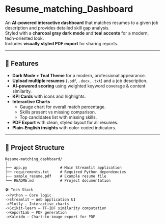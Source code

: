 # Resume_matching_Dashboard

An **AI-powered interactive dashboard** that matches resumes to a given job description and provides detailed skill gap analysis.  
Styled with a **charcoal gray dark mode** and **teal accents** for a modern, tech-oriented look.  
Includes **visually styled PDF export** for sharing reports.

---

## 🚀 Features
- **Dark Mode + Teal Theme** for a modern, professional appearance.
- **Upload multiple resumes** (`.pdf`, `.docx`, `.txt`) and a job description.
- **AI-powered scoring** using weighted keyword coverage & content similarity.
- **KPI Cards** with icons and highlights.
- **Interactive Charts**
  - Gauge chart for overall match percentage.
  - Skills present vs missing comparison.
  - Top candidates list with missing skills.
- **PDF Export** with clean, styled layout for all resumes.
- **Plain-English insights** with color-coded indicators.

---

## 📂 Project Structure
```
Resume-matching_dashboard/
│
├── app.py               # Main Streamlit application
├── requirements.txt     # Required Python dependencies
├── sample_resume.pdf    # Example resume file
└── README.md            # Project documentation
```
```
🛠 Tech Stack
->Python — Core logic
->Streamlit — Web application UI
->Plotly — Interactive charts
->Scikit-learn — TF-IDF similarity computation
->ReportLab — PDF generation
->Kaleido — Chart-to-image export for PDF
```
